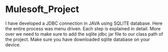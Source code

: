 # Mulesoft_Project
I have developed a JDBC connection in JAVA using SQLITE database. Here the entire process was menu driven. Each step is explained in detail. More over we need to make sure to add the sqlite jdbc jar file to our class path of the project. Make sure you have downloaded sqlite database on your device.
